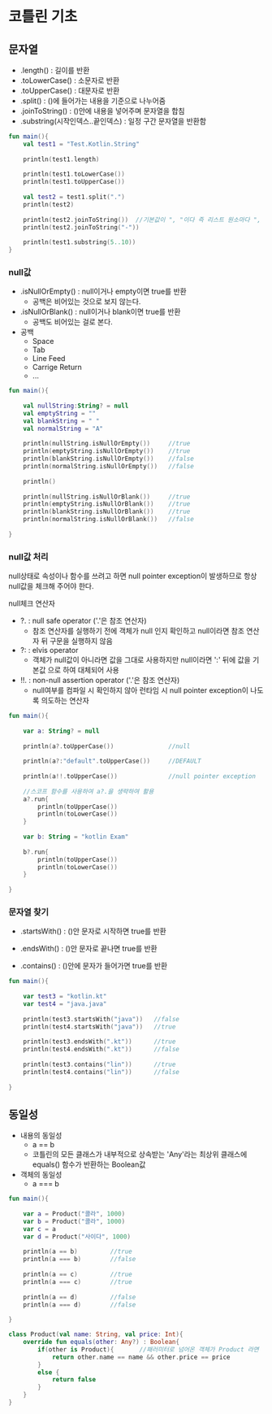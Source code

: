 # 코틀린 기초 



## 문자열 

* .length()  : 길이를 반환
* .toLowerCase() : 소문자로 반환
* .toUpperCase() : 대문자로 반환 
* .split() : ()에 들어가는 내용을 기준으로 나누어줌
* .joinToString() : ()안에 내용을 넣어주며 문자열을 합침
* .substring(시작인덱스..끝인덱스) : 일정 구간 문자열을 반환함 



```kotlin
fun main(){
    val test1 = "Test.Kotlin.String"
    
    println(test1.length)
    
    println(test1.toLowerCase())
    println(test1.toUpperCase())
    
    val test2 = test1.split(".")
    println(test2)
    
    println(test2.joinToString())  //기본값이 ", "이다 즉 리스트 원소마다 ", "을 붙인상태로 문자열로 한다 
    println(test2.joinToString("-"))
    
    println(test1.substring(5..10))
}
```



### null값

* .isNullOrEmpty() : null이거나 empty이면 true를 반환 
  * 공백은 비어있는 것으로 보지 않는다.
* .isNullOrBlank() : null이거나 blank이면 true를 반환
  * 공백도 비어있는 걸로 본다.
* 공백 
  * Space
  * Tab
  * Line Feed
  * Carrige Return 
  * ...



```kotlin
fun main(){
    
    val nullString:String? = null
    val emptyString = ""
    val blankString = " "
    val normalString = "A"
    
    println(nullString.isNullOrEmpty())		//true
    println(emptyString.isNullOrEmpty())	//true
    println(blankString.isNullOrEmpty())	//false
    println(normalString.isNullOrEmpty())	//false
    
    println()
    
    println(nullString.isNullOrBlank())		//true
    println(emptyString.isNullOrBlank())	//true
    println(blankString.isNullOrBlank())	//true
    println(normalString.isNullOrBlank())	//false
    
}
```



### null값 처리

null상태로 속성이나 함수를 쓰려고 하면 null pointer exception이 발생하므로 항상 null값을 체크해 주어야 한다.

null체크 연산자

* ?. : null safe operator ('.'은 참조 연산자)
  * 참조 연산자를 실행하기 전에 객체가 null 인지 확인하고 null이라면 참조 연산자 뒤 구문을 실행하지 않음 
* ?: : elvis operator
  * 객체가 null값이 아니라면 값을 그대로 사용하지만 null이라면 ':' 뒤에 값을 기본값 으로 하여 대체되어 사용 
* !!. : non-null assertion operator ('.'은 참조 연산자)
  * null여부를 컴파일 시 확인하지 않아 런타임 시 null pointer exception이 나도록 의도하는 연산자 



```kotlin
fun main(){
    
    var a: String? = null
    
    println(a?.toUpperCase())				//null
    
    println(a?:"default".toUpperCase())		//DEFAULT
    
    println(a!!.toUpperCase())				//null pointer exception
    
    //스코프 함수를 사용하여 a?.을 생략하여 활용 
    a?.run{										
        println(toUpperCase())
        println(toLowerCase())
    }
    
    var b: String = "kotlin Exam"
    
    b?.run{										
        println(toUpperCase())
        println(toLowerCase())
    }
    
}
```





### 문자열 찾기

* .startsWith() : ()안 문자로 시작하면 true를 반환

* .endsWith() : ()안 문자로 끝나면 true를 반환

* .contains() : ()안에 문자가 들어가면 true를 반환 

  

```kotlin
fun main(){
    
    var test3 = "kotlin.kt"
    var test4 = "java.java"
    
    println(test3.startsWith("java"))	//false
    println(test4.startsWith("java"))	//true
    
    println(test3.endsWith(".kt"))		//true
    println(test4.endsWith(".kt"))		//false
    
    println(test3.contains("lin"))		//true
    println(test4.contains("lin"))		//false
    
}
```





## 동일성 

- 내용의 동일성
  - a == b
  - 코틀린의 모든 클래스가 내부적으로 상속받는 'Any'라는 최상위 클래스에 equals() 함수가 반환하는 Boolean값 
- 객체의 동일성 
  - a === b



```kotlin
fun main(){
    
    var a = Product("콜라", 1000)
    var b = Product("콜라", 1000)
    var c = a
    var d = Product("사이다", 1000)
    
    println(a == b)			//true
    println(a === b)		//false
    
    println(a == c)			//true
    println(a === c)		//true
    
    println(a == d)			//false
    println(a === d)		//false
    
}

class Product(val name: String, val price: Int){
    override fun equals(other: Any?) : Boolean{
        if(other is Product){		//패러미터로 넘어온 객체가 Product 라면
            return other.name == name && other.price == price
        }
        else {
            return false 
        }
    }
}
```

